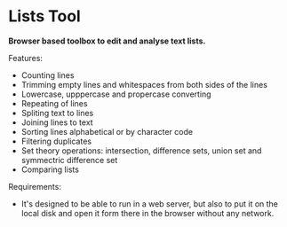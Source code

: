 
# Lists Tool

**Browser based toolbox to edit and analyse text lists.**

Features:

* Counting lines
* Trimming empty lines and whitespaces from both sides of the lines 
* Lowercase, upppercase and propercase converting 
* Repeating of lines
* Spliting text to lines
* Joining lines to text
* Sorting lines alphabetical or by character code
* Filtering duplicates
* Set theory operations: intersection, difference sets, union set and symmectric difference set
* Comparing lists

Requirements:

* It's designed to be able to run in a web server, but also to put it on the local disk and open it form there in the browser without any network.
